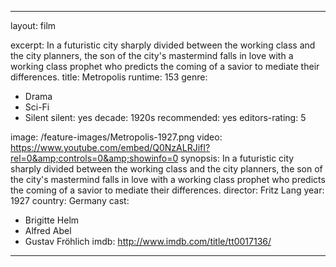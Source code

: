 ---

layout: film

excerpt: In a futuristic city sharply divided between the working class and the city planners, the son of the city's mastermind falls in love with a working class prophet who predicts the coming of a savior to mediate their differences.
title: Metropolis
runtime: 153
genre: 
- Drama
- Sci-Fi 
- Silent
silent: yes
decade: 1920s
recommended: yes
editors-rating: 5

image:  /feature-images/Metropolis-1927.png
video: https://www.youtube.com/embed/Q0NzALRJifI?rel=0&amp;controls=0&amp;showinfo=0
synopsis: In a futuristic city sharply divided between the working class and the city planners, the son of the city's mastermind falls in love with a working class prophet who predicts the coming of a savior to mediate their differences.
director:  Fritz Lang
year: 1927
country: Germany
cast: 
- Brigitte Helm
-  Alfred Abel
- Gustav Fröhlich
imdb: http://www.imdb.com/title/tt0017136/

---